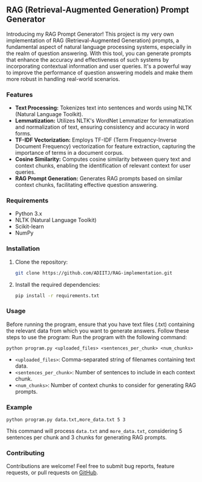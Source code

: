 ## RAG (Retrieval-Augmented Generation) Prompt Generator

Introducing my RAG Prompt Generator! This project is my very own implementation of RAG (Retrieval-Augmented Generation) prompts, a fundamental aspect of natural language processing systems, especially in the realm of question answering. With this tool, you can generate prompts that enhance the accuracy and effectiveness of such systems by incorporating contextual information and user queries. It's a powerful way to improve the performance of question answering models and make them more robust in handling real-world scenarios.
### Features

- **Text Processing:** Tokenizes text into sentences and words using NLTK (Natural Language Toolkit).
- **Lemmatization:** Utilizes NLTK's WordNet Lemmatizer for lemmatization and normalization of text, ensuring consistency and accuracy in word forms.
- **TF-IDF Vectorization:** Employs TF-IDF (Term Frequency-Inverse Document Frequency) vectorization for feature extraction, capturing the importance of terms in a document corpus.
- **Cosine Similarity:** Computes cosine similarity between query text and context chunks, enabling the identification of relevant context for user queries.
- **RAG Prompt Generation:** Generates RAG prompts based on similar context chunks, facilitating effective question answering.

### Requirements

- Python 3.x
- NLTK (Natural Language Toolkit)
- Scikit-learn
- NumPy

### Installation

1. Clone the repository:
   ```bash
   git clone https://github.com/ADIITJ/RAG-implementation.git


2. Install the required dependencies:
   ```bash
   pip install -r requirements.txt
   ```

### Usage

Before running the program, ensure that you have text files (.txt) containing the relevant data from which you want to generate answers. Follow these steps to use the program:
Run the program with the following command:

```
python program.py <uploaded_files> <sentences_per_chunk> <num_chunks>
```

- `<uploaded_files>`: Comma-separated string of filenames containing text data.
- `<sentences_per_chunk>`: Number of sentences to include in each context chunk.
- `<num_chunks>`: Number of context chunks to consider for generating RAG prompts.

### Example

```
python program.py data.txt,more_data.txt 5 3
```

This command will process `data.txt` and `more_data.txt`, considering 5 sentences per chunk and 3 chunks for generating RAG prompts.

### Contributing

Contributions are welcome! Feel free to submit bug reports, feature requests, or pull requests on [GitHub](https://github.com/ADIITJ/RAG-implementation).
